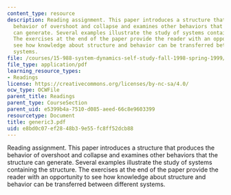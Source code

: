 ```yaml
---
content_type: resource
description: Reading assignment. This paper introduces a structure that produces the
  behavior of overshoot and collapse and examines other behaviors that the structure
  can generate. Several examples illustrate the study of systems containing the structure.
  The exercises at the end of the paper provide the reader with an opportunity to
  see how knowledge about structure and behavior can be transferred between different
  systems.
file: /courses/15-988-system-dynamics-self-study-fall-1998-spring-1999/e8bd0c07ef2848b39e55fc8ff52dcb88_generic3.pdf
file_type: application/pdf
learning_resource_types:
- Readings
license: https://creativecommons.org/licenses/by-nc-sa/4.0/
ocw_type: OCWFile
parent_title: Readings
parent_type: CourseSection
parent_uid: e5399b4a-7510-d085-aeed-66c8e9603399
resourcetype: Document
title: generic3.pdf
uid: e8bd0c07-ef28-48b3-9e55-fc8ff52dcb88
---
```

Reading assignment. This paper introduces a structure that produces the behavior of overshoot and collapse and examines other behaviors that the structure can generate. Several examples illustrate the study of systems containing the structure. The exercises at the end of the paper provide the reader with an opportunity to see how knowledge about structure and behavior can be transferred between different systems.